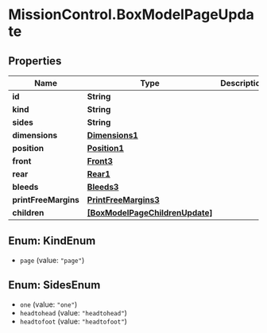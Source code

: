 # MissionControl.BoxModelPageUpdate

## Properties
Name | Type | Description | Notes
------------ | ------------- | ------------- | -------------
**id** | **String** |  | [optional] 
**kind** | **String** |  | [optional] 
**sides** | **String** |  | [optional] 
**dimensions** | [**Dimensions1**](Dimensions1.md) |  | [optional] 
**position** | [**Position1**](Position1.md) |  | [optional] 
**front** | [**Front3**](Front3.md) |  | [optional] 
**rear** | [**Rear1**](Rear1.md) |  | [optional] 
**bleeds** | [**Bleeds3**](Bleeds3.md) |  | [optional] 
**printFreeMargins** | [**PrintFreeMargins3**](PrintFreeMargins3.md) |  | [optional] 
**children** | [**[BoxModelPageChildrenUpdate]**](BoxModelPageChildrenUpdate.md) |  | [optional] 

<a name="KindEnum"></a>
## Enum: KindEnum

* `page` (value: `"page"`)


<a name="SidesEnum"></a>
## Enum: SidesEnum

* `one` (value: `"one"`)
* `headtohead` (value: `"headtohead"`)
* `headtofoot` (value: `"headtofoot"`)

